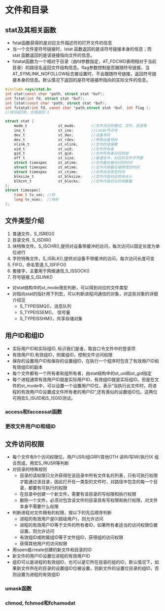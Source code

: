 # 文件和目录

## stat及其相关函数

* fstat函数获得的是对应文件描述符的打开文件的信息
* 当一个文件是符号链接时，lstat 函数返回的是该符号链接本身的信息；而 stat 函数返回的是该链接指向文件的信息。
* fstatat函数为一个相对于目录（由fd参数指定，AT_FDCWD表明相对于当前目录）的路径名返回文件结构信息。flag参数控制是否跟随符号链接，当AT_SYMLINK_NOFOLLOW标志被设置时，不会跟随符号链接，返回符号链接本身的信息。默认情况下返回的是符号链接所指向的实际文件的信息。

```c
#include <sys/stat.h>
int stat(const char *path, struct stat *buf);
int fstat(int fd, struct stat *buf);
int lstat(const char *path, struct stat *buf);
int fstatat(int fd, const char *path,struct stat *buf, int flag );
//成功返回0，出错返回-1

struct stat {
    mode_t              st_mode;       //文件对应的模式，文件，目录等
    ino_t               st_ino;        //inode节点号
    dev_t               st_dev;        //设备号码
    dev_t               st_rdev;       //特殊设备号码
    nlink_t             st_nlink;      //文件的连接数
    uid_t               st_uid;        //文件所有者
    gid_t               st_gid;        //文件所有者对应的组
    off_t               st_size;       //普通文件，对应的文件字节数
    struct timespec     st_atime;      //文件最后被访问的时间
    struct timespec     st_mtime;      //文件内容最后被修改的时间
    struct timespec     st_ctime;      //文件状态改变时间
    blksize_t           st_blksize;    //文件内容对应的块大小
    blkcnt_t            st_blocks;     //文件内容对应的块数量
};
struct timespec{
    time_t tv_sec; //秒
    long tv_nsec;  //纳秒
};
```

## 文件类型介绍

1. 普通文件，S_ISREG()
2. 目录文件, S_ISDIR()
3. 块特殊文件。S_ISCHR(),提供对设备带缓冲的访问，每次访问以固定长度为单位进行
4. 字符特殊文件，S_ISBLK(),提供对设备不带缓冲的访问，每次访问长度可变
5. FIFO，命名管道,S_ISFIFO()
6. 套接字，主要用于网络通信,S_ISSOCK()
7. 符号链接,S_ISLINK()

* 对stat结构中的st_mode用宏判断，可以得到对应的文件类型
* 对指向stat的指针用下列宏，可以判断进程间通信的对象，对这些对象的详细介绍见
  * S_TYPEISMQ()，消息队列
  * S_TYPEISSEM()， 信号量
  * S_TYPEISSHM()，共享存储对象

## 用户ID和组ID

* 实际用户ID和实际组ID, 标识我们是谁，取自口令文件中的登录项
* 有效用户ID,有效组ID，附属组ID，控制文件访问权限
* 保存的设置用户ID和保存的设置组ID，在执行一个程序时包含了有效用户ID和有效组ID的副本
* 每个文件都有一个所有者和组所有者，由stat结构中的st_uid和st_gid指定
* 每个进程通常有效用户ID就是实际用户ID，有效组ID就是实际组ID。但是在文件的st_mode中，可以设置一个设置用户ID位，表示“当执行此文件时，将进程的有效用户ID设置成文件所有者的用户ID”,还有类似的设置组ID位。这两位可用宏S_ISUID和S_ISGID测试。

### access和faccessat函数

### 更改文件用户ID和组ID

## 文件访问权限

* 每个文件有9个访问权限位，用户USR/组GRP/其他OTH 读IR/写IW/执行IX 组合而成，用宏S_IRUSR等判断
* 对目录的特殊规则
  * 目录的读权限只允许获得在该目录中所有文件名的列表，只有可执行权限才能通过该目录，因此打开任一类型的文件时，对路径中包含的每一个目录，都要有可执行的权限
  * 在目录中创建一个新文件，需要有该目录的写权限和执行权限
  * 删除一个文件，必须对包含该文件的目录具有写权限和执行权限，对文件本身不需要什么权限
* 判断进程对文件拥有的权限，按以下的先后顺序判断
  * 进程的有效用户是0(超级用户)，则允许访问
  * 进程的有效用户ID等于文件的所有者ID，如果所有者适当的访问权限位被设置，则允许访问
  * 有效组ID或附属组ID等于文件组ID，获得组的访问权限
  * 获得其他用户的访问权限
* 用open或create创建的新文件和目录的ID
 * 新文件的用户ID设置位进程的有效用户ID
 * 组ID可以是进程的有效组ID，也可以是它所在目录的组的ID，默认情况下，如果新文件所在的目录的设置组ID位被设置，则新文件的设置位目录的组ID，否则设置为进程的有效组ID

### umask函数


### chmod, fchmod和fchamodat

